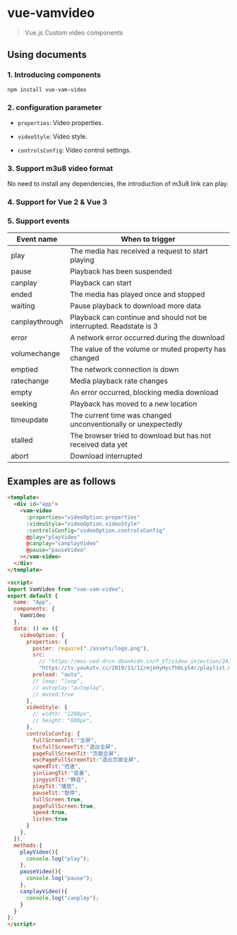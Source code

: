 # vue-vamvideo
> Vue.js Custom video components

## Using documents
### 1. Introducing components
```
npm install vue-vam-video
```
### 2. configuration parameter

- `properties`: Video properties.

- `videoStyle`: Video style.

- `controlsConfig`: Video control settings.

### 3. Support m3u8 video format
No need to install any dependencies, the introduction of m3u8 link can play.

### 4. Support for Vue 2 & Vue 3

### 5. Support events
|  Event name   | When to trigger |
|  ----  | ----  |
| play | The media has received a request to start playing |
| pause  | Playback has been suspended |
| canplay  | Playback can start |
| ended  | The media has played once and stopped |
| waiting  | Pause playback to download more data |
| canplaythrough  | Playback can continue and should not be interrupted. Readstate is 3 |
| error  | A network error occurred during the download |
| volumechange  | The value of the volume or muted property has changed |
| emptied  | The network connection is down |
| ratechange  | Media playback rate changes |
| empty  | An error occurred, blocking media download |
| seeking  | Playback has moved to a new location |
| timeupdate  | The current time was changed unconventionally or unexpectedly |
| stalled  | The browser tried to download but has not received data yet |
| abort  | Download interrupted |

## Examples are as follows
```html
<template>
  <div id="app">
    <vam-video
      :properties="videoOption.properties"
      :videoStyle="videoOption.videoStyle"
      :controlsConfig="videoOption.controlsConfig"
      @play="playVideo"
      @canplay="canplayVideo"
      @pause="pauseVideo"
    ></vam-video>
  </div>
</template>

<script>
import VamVideo from "vue-vam-video";
export default {
  name: "App",
  components: {
    VamVideo
  },
  data: () => ({
    videoOption: {
      properties: {
        poster: require("./assets/logo.png"),
        src:
          // "https://mos-vod-drcn.dbankcdn.cn/P_VT/video_injection/2A1343EFA/v3/6CC21C811065945606293295744/MP4Mix_H.264_1920x1080_6000_HEAAC1_PVC_NoCut.mp4",
          "https://tv.youkutv.cc/2019/11/12/mjkHyHycfh0LyS4r/playlist.m3u8",
        preload: "auto",
        // loop: "loop",
        // autoplay:"autoplay",
        // muted:true
      },
      videoStyle: {
        // width: "1200px",
        // height: "600px",
      },
      controlsConfig: {
        fullScreenTit:"全屏",
        EscfullScreenTit:"退出全屏",
        pageFullScreenTit:"页面全屏",
        escPageFullScreenTit:"退出页面全屏",
        speedTit:"倍速",
        yinliangTit:"音量",
        jingyinTit:"静音",
        playTit:"播放",
        pauseTit:"暂停",
        fullScreen:true,
        pageFullScreen:true,
        speed:true,
        listen:true
      }
    },
  }),
  methods:{
    playVideo(){
      console.log("play");
    },
    pauseVideo(){
      console.log("pause");
    },
    canplayVideo(){
      console.log("canplay");
    }
  }
};
</script>
```

